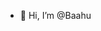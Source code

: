 - 👋 Hi, I’m @Baahu


<!---
Baahu-bali/Baahu-bali is a ✨ special ✨ repository because its `README.md` (this file) appears on your GitHub profile.
You can click the Preview link to take a look at your changes.
--->
